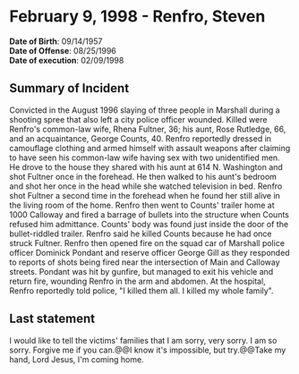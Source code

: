 # February 9, 1998 - Renfro, Steven

**Date of Birth**: 09/14/1957<br/>
**Date of Offense**: 08/25/1996<br/>
**Date of execution**: 02/09/1998<br/>

## Summary of Incident
Convicted in the August 1996 slaying of three people in Marshall during a shooting spree that also left a city police officer wounded. Killed were Renfro's common-law wife, Rhena Fultner, 36; his aunt, Rose Rutledge, 66, and an acquaintance, George Counts, 40. Renfro reportedly dressed in camouflage clothing and armed himself with assault weapons after claiming to have seen his common-law wife having sex with two unidentified men. He drove to the house they shared with his aunt at 614 N. Washington and shot Fultner once in the forehead. He then walked to his aunt's bedroom and shot her once in the head while she watched television in bed. Renfro shot Fultner a second time in the forehead when he found her still alive in the living room of the home. Renfro then went to Counts' trailer home at 1000 Calloway and fired a barrage of bullets into the structure when Counts refused him admittance. Counts' body was found just inside the door of the bullet-riddled trailer. Renfro said he killed Counts because he had once struck Fultner. Renfro then opened fire on the squad car of Marshall police officer Dominick Pondant and reserve officer George Gill as they responded to reports of shots being fired near the intersection of Main and Calloway streets. Pondant was hit by gunfire, but managed to exit his vehicle and return fire, wounding Renfro in the arm and abdomen. At the hospital, Renfro reportedly told police, "I killed them all. I killed my whole family".

## Last statement
I would like to tell the victims' families that I am sorry, very sorry. I am so sorry. Forgive me if you can.@@I know it's impossible, but try.@@Take my hand, Lord Jesus, I'm coming home.